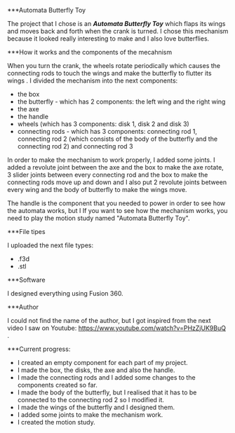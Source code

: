 ***Automata Butterfly Toy

The project that I chose is an ***Automata Butterfly Toy*** which flaps its wings and moves back and forth when the crank is turned. I chose this mechanism because it looked really interesting to make and I also love butterflies. 

***How it works and the components of the mecahnism

When you turn the crank, the wheels rotate periodically which causes the connecting rods to touch the wings and make the butterfly to flutter its wings . I divided the mechanism into the next components:
- the box
- the butterfly - which has 2 components: the left wing and the right wing
- the axe
- the handle
- wheels (which has 3 components: disk 1, disk 2 and disk 3)
- connecting rods - which has 3 components: connecting rod 1, connecting rod 2 (which consists of the body of the butterfly and the connecting rod 2) and connecting rod 3

In order to make the mechanism to work properly, I added some joints. I added a revolute joint between the axe and the box to make the axe rotate, 3 slider joints between every connecting rod and the box to make the connecting rods move up and down and I also put 2 revolute joints between every wing and the body of butterfly to make the wings move. 

The handle is the component that you needed to power in order to see how the automata works, but I  If you want to see how the mechanism works, you need to play the motion study named "Automata Butterfly Toy". 

***File tipes

I uploaded the next file types:
- .f3d
- .stl

***Software

I designed everything using Fusion 360. 

***Author

I could not find the name of the author, but I got inspired from the next video I saw on Youtube: https://www.youtube.com/watch?v=PHzZjUK9BuQ .

***Current progress:

- I created an empty component for each part of my project.
- I made the box, the disks, the axe and also the handle.
- I made the connecting rods and I added some changes to the components created so far.
- I made the body of the butterfly, but I realised that it has to be connected to the connecting rod 2 so I modified it.
- I made the wings of the butterfly and I designed them.
- I added some joints to make the mechanism work.
- I created the motion study.
